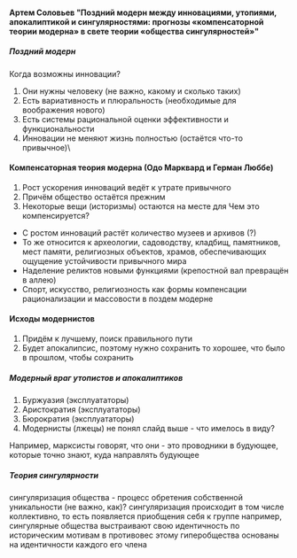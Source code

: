 #### Артем Соловьев "Поздний модерн между инновациями, утопиями, апокалиптикой и сингулярностями: прогнозы «компенсаторной теории модерна» в свете теории «общества сингулярностей»"

##### Поздний модерн
Когда возможны инновации?
1) Они нужны человеку (не важно, какому и сколько таких)
2) Есть вариативность и плюральность (необходимые для воображения нового)
3) Есть системы рациональной оценки эффективности и функциональности
4) Инновации не меняют жизнь полностью (остаётся что-то привычное)\

#### Компенсаторная теория модерна (Одо Марквард и Герман Люббе)
1) Рост ускорения инноваций ведёт к утрате привычного
2) Причём общество остаётся прежним
3) Некоторые вещи (историзмы) остаются на месте для 
Чем это компенсируется?
- С ростом инноваций растёт количество музеев и архивов (?)
- То же относится к археологии, садоводству, кладбищ, памятников, мест памяти, религиозных объектов, храмов, обеспечивающих ощущение устойчивости привычного мира
- Наделение реликтов новыми функциями (крепостной вал превращён в аллею)
- Спорт, искусство, религиозность как формы компенсации рационализации и массовости в поздем модерне

#### Исходы модернистов
1) Придём к лучшему, поиск правильного пути
2) Будет апокалипсис, поэтому нужно сохранить то хорошее, что было в прошлом, чтобы сохранить
##### Модерный враг утопистов и апокалиптиков
1) Буржуазия (эксплуататоры)
2) Аристократия (эксплуататоры)
3) Бюрократия (эксплуататоры)
4) Модернисты (лжецы)
не понял слайд выше - что имелось в виду? 

Например, марксисты говорят, что они - это проводники в будующее, которые точно знают, куда направлять будующее

##### Теория сингулярности
сингуляризация общества - процесс обретения собственной уникальности (не важно, как)?
сингуляризация происходит в том числе коллективно, то есть появляется приобщения себя к группе
например, сингулярные общества выстраивают свою идентичность по историческим мотивам
в противовес этому гиперобщества основаны на идентичности каждого его члена